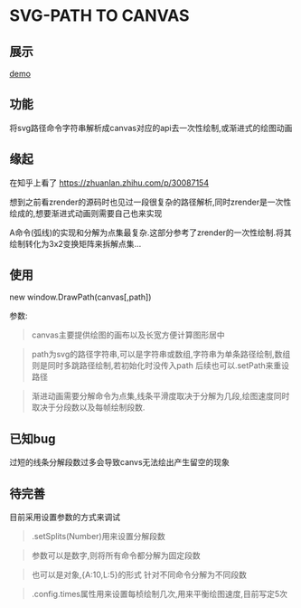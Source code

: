 SVG-PATH TO CANVAS
===
## 展示
[demo](https://hclq.github.io/DrawPath/dist/index.html)

## 功能

将svg路径命令字符串解析成canvas对应的api去一次性绘制,或渐进式的绘图动画

## 缘起

在知乎上看了 https://zhuanlan.zhihu.com/p/30087154

想到之前看zrender的源码时也见过一段很复杂的路径解析,同时zrender是一次性绘成的,想要渐进式动画则需要自己也来实现

A命令(弧线)的实现和分解为点集最复杂.这部分参考了zrender的一次性绘制.将其绘制转化为3x2变换矩阵来拆解点集...

## 使用

new window.DrawPath(canvas[,path])

参数:

>canvas主要提供绘图的画布以及长宽方便计算图形居中

>path为svg的路径字符串,可以是字符串或数组,字符串为单条路径绘制,数组则是同时多跳路径绘制,若初始化时没传入path 后续也可以.setPath来重设路径

>渐进动画需要分解命令为点集,线条平滑度取决于分解为几段,绘图速度同时取决于分段数以及每帧绘制段数.

## 已知bug

过短的线条分解段数过多会导致canvs无法绘出产生留空的现象

## 待完善

目前采用设置参数的方式来调试

>.setSplits(Number)用来设置分解段数

>参数可以是数字,则将所有命令都分解为固定段数

>也可以是对象,{A:10,L:5}的形式 针对不同命令分解为不同段数

>.config.times属性用来设置每桢绘制几次,用来平衡绘图速度,目前写定5次
